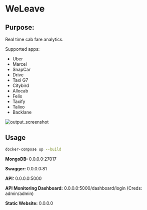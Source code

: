 # WeLeave

## Purpose:

Real time cab fare analytics.

Supported apps:
- Uber
- Marcel
- SnapCar
- Drive
- Taxi G7
- Citybird
- Allocab
- Felix
- Taxify
- Talixo
- Backlane


![output_screenshot](https://github.com/jeremymaignan/uber-fare-trend-analytics/blob/master/screenshot.png)

## Usage
```sh
docker-compose up --build
```
**MongoDB:** 0.0.0.0:27017

**Swagger:** 0.0.0.0:81

**API:** 0.0.0.0:5000

**API Monitoring Dashboard:** 0.0.0.0:5000/dashboard/login (Creds: admin/admin)

**Static Website:** 0.0.0.0
